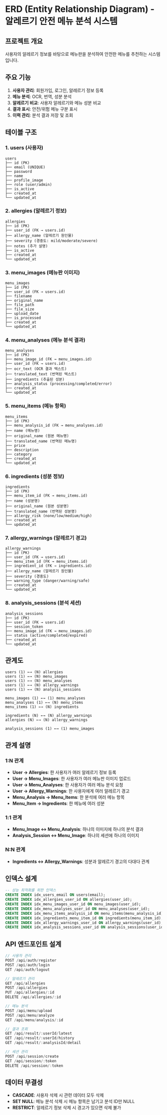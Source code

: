 # ERD (Entity Relationship Diagram) - 알레르기 안전 메뉴 분석 시스템

## 프로젝트 개요
사용자의 알레르기 정보를 바탕으로 메뉴판을 분석하여 안전한 메뉴를 추천하는 시스템입니다.

## 주요 기능
1. **사용자 관리**: 회원가입, 로그인, 알레르기 정보 등록
2. **메뉴 분석**: OCR, 번역, 성분 분석
3. **알레르기 비교**: 사용자 알레르기와 메뉴 성분 비교
4. **결과 표시**: 안전/위험 메뉴 구분 표시
5. **이력 관리**: 분석 결과 저장 및 조회

## 테이블 구조

### 1. users (사용자)
```
users
├── id (PK)
├── email (UNIQUE)
├── password
├── name
├── profile_image
├── role (user/admin)
├── is_active
├── created_at
└── updated_at
```

### 2. allergies (알레르기 정보)
```
allergies
├── id (PK)
├── user_id (FK → users.id)
├── allergy_name (알레르기 원인물)
├── severity (경중도: mild/moderate/severe)
├── notes (추가 설명)
├── is_active
├── created_at
└── updated_at
```

### 3. menu_images (메뉴판 이미지)
```
menu_images
├── id (PK)
├── user_id (FK → users.id)
├── filename
├── original_name
├── file_path
├── file_size
├── upload_date
├── is_processed
├── created_at
└── updated_at
```

### 4. menu_analyses (메뉴 분석 결과)
```
menu_analyses
├── id (PK)
├── menu_image_id (FK → menu_images.id)
├── user_id (FK → users.id)
├── ocr_text (OCR 결과 텍스트)
├── translated_text (번역된 텍스트)
├── ingredients (추출된 성분)
├── analysis_status (processing/completed/error)
├── created_at
└── updated_at
```

### 5. menu_items (메뉴 항목)
```
menu_items
├── id (PK)
├── menu_analysis_id (FK → menu_analyses.id)
├── name (메뉴명)
├── original_name (원본 메뉴명)
├── translated_name (번역된 메뉴명)
├── price
├── description
├── category
├── created_at
└── updated_at
```

### 6. ingredients (성분 정보)
```
ingredients
├── id (PK)
├── menu_item_id (FK → menu_items.id)
├── name (성분명)
├── original_name (원본 성분명)
├── translated_name (번역된 성분명)
├── allergy_risk (none/low/medium/high)
├── created_at
└── updated_at
```

### 7. allergy_warnings (알레르기 경고)
```
allergy_warnings
├── id (PK)
├── user_id (FK → users.id)
├── menu_item_id (FK → menu_items.id)
├── ingredient_id (FK → ingredients.id)
├── allergy_name (알레르기 원인물)
├── severity (경중도)
├── warning_type (danger/warning/safe)
├── created_at
└── updated_at
```

### 8. analysis_sessions (분석 세션)
```
analysis_sessions
├── id (PK)
├── user_id (FK → users.id)
├── session_token
├── menu_image_id (FK → menu_images.id)
├── status (active/completed/expired)
├── created_at
└── updated_at
```

## 관계도

```
users (1) ←→ (N) allergies
users (1) ←→ (N) menu_images
users (1) ←→ (N) menu_analyses
users (1) ←→ (N) allergy_warnings
users (1) ←→ (N) analysis_sessions

menu_images (1) ←→ (1) menu_analyses
menu_analyses (1) ←→ (N) menu_items
menu_items (1) ←→ (N) ingredients

ingredients (N) ←→ (N) allergy_warnings
allergies (N) ←→ (N) allergy_warnings

analysis_sessions (1) ←→ (1) menu_images
```

## 관계 설명

### 1:N 관계
- **User → Allergies**: 한 사용자가 여러 알레르기 정보 등록
- **User → Menu_Images**: 한 사용자가 여러 메뉴판 이미지 업로드
- **User → Menu_Analyses**: 한 사용자가 여러 메뉴 분석 요청
- **User → Allergy_Warnings**: 한 사용자에게 여러 알레르기 경고
- **Menu_Analysis → Menu_Items**: 한 분석에 여러 메뉴 항목
- **Menu_Item → Ingredients**: 한 메뉴에 여러 성분

### 1:1 관계
- **Menu_Image ↔ Menu_Analysis**: 하나의 이미지에 하나의 분석 결과
- **Analysis_Session ↔ Menu_Image**: 하나의 세션에 하나의 이미지

### N:N 관계
- **Ingredients ↔ Allergy_Warnings**: 성분과 알레르기 경고의 다대다 관계

## 인덱스 설계
```sql
-- 성능 최적화를 위한 인덱스
CREATE INDEX idx_users_email ON users(email);
CREATE INDEX idx_allergies_user_id ON allergies(user_id);
CREATE INDEX idx_menu_images_user_id ON menu_images(user_id);
CREATE INDEX idx_menu_analyses_user_id ON menu_analyses(user_id);
CREATE INDEX idx_menu_items_analysis_id ON menu_items(menu_analysis_id);
CREATE INDEX idx_ingredients_menu_item_id ON ingredients(menu_item_id);
CREATE INDEX idx_allergy_warnings_user_id ON allergy_warnings(user_id);
CREATE INDEX idx_analysis_sessions_user_id ON analysis_sessions(user_id);
```

## API 엔드포인트 설계
```javascript
// 사용자 관리
POST /api/auth/register
POST /api/auth/login
GET /api/auth/logout

// 알레르기 관리
GET /api/allergies
POST /api/allergies
PUT /api/allergies/:id
DELETE /api/allergies/:id

// 메뉴 분석
POST /api/menu/upload
POST /api/menu/analyze
GET /api/menu/analysis/:id

// 결과 조회
GET /api/result/:userId/latest
GET /api/result/:userId/history
GET /api/result/:analysisId/detail

// 세션 관리
POST /api/session/create
GET /api/session/:token
DELETE /api/session/:token
```

## 데이터 무결성
- **CASCADE**: 사용자 삭제 시 관련 데이터 모두 삭제
- **SET NULL**: 메뉴 분석 삭제 시 메뉴 항목은 남기고 분석 ID만 NULL
- **RESTRICT**: 알레르기 정보 삭제 시 경고가 있으면 삭제 불가 